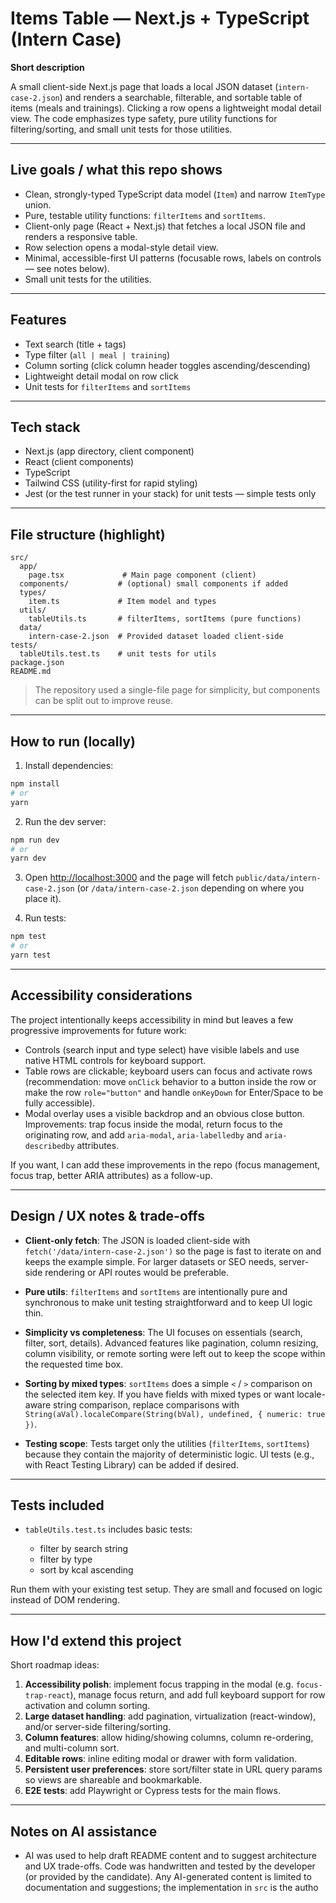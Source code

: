 # Items Table — Next.js + TypeScript (Intern Case)

**Short description**

A small client-side Next.js page that loads a local JSON dataset (`intern-case-2.json`) and renders a searchable, filterable, and sortable table of items (meals and trainings). Clicking a row opens a lightweight modal detail view. The code emphasizes type safety, pure utility functions for filtering/sorting, and small unit tests for those utilities.

---

## Live goals / what this repo shows

* Clean, strongly-typed TypeScript data model (`Item`) and narrow `ItemType` union.
* Pure, testable utility functions: `filterItems` and `sortItems`.
* Client-only page (React + Next.js) that fetches a local JSON file and renders a responsive table.
* Row selection opens a modal-style detail view.
* Minimal, accessible-first UI patterns (focusable rows, labels on controls — see notes below).
* Small unit tests for the utilities.

---

## Features

* Text search (title + tags)
* Type filter (`all | meal | training`)
* Column sorting (click column header toggles ascending/descending)
* Lightweight detail modal on row click
* Unit tests for `filterItems` and `sortItems`

---

## Tech stack

* Next.js (app directory, client component)
* React (client components)
* TypeScript
* Tailwind CSS (utility-first for rapid styling)
* Jest (or the test runner in your stack) for unit tests — simple tests only

---

## File structure (highlight)

```
src/
  app/
    page.tsx             # Main page component (client)
  components/           # (optional) small components if added
  types/
    item.ts             # Item model and types
  utils/
    tableUtils.ts       # filterItems, sortItems (pure functions)
  data/
    intern-case-2.json  # Provided dataset loaded client-side
tests/
  tableUtils.test.ts    # unit tests for utils
package.json
README.md
```

> The repository used a single-file page for simplicity, but components can be split out to improve reuse.

---

## How to run (locally)

1. Install dependencies:

```bash
npm install
# or
yarn
```

2. Run the dev server:

```bash
npm run dev
# or
yarn dev
```

3. Open [http://localhost:3000](http://localhost:3000) and the page will fetch `public/data/intern-case-2.json` (or `/data/intern-case-2.json` depending on where you place it).

4. Run tests:

```bash
npm test
# or
yarn test
```

---

## Accessibility considerations

The project intentionally keeps accessibility in mind but leaves a few progressive improvements for future work:

* Controls (search input and type select) have visible labels and use native HTML controls for keyboard support.
* Table rows are clickable; keyboard users can focus and activate rows (recommendation: move `onClick` behavior to a button inside the row or make the row `role="button"` and handle `onKeyDown` for Enter/Space to be fully accessible).
* Modal overlay uses a visible backdrop and an obvious close button. Improvements: trap focus inside the modal, return focus to the originating row, and add `aria-modal`, `aria-labelledby` and `aria-describedby` attributes.

If you want, I can add these improvements in the repo (focus management, focus trap, better ARIA attributes) as a follow-up.

---

## Design / UX notes & trade-offs

* **Client-only fetch**: The JSON is loaded client-side with `fetch('/data/intern-case-2.json')` so the page is fast to iterate on and keeps the example simple. For larger datasets or SEO needs, server-side rendering or API routes would be preferable.

* **Pure utils**: `filterItems` and `sortItems` are intentionally pure and synchronous to make unit testing straightforward and to keep UI logic thin.

* **Simplicity vs completeness**: The UI focuses on essentials (search, filter, sort, details). Advanced features like pagination, column resizing, column visibility, or remote sorting were left out to keep the scope within the requested time box.

* **Sorting by mixed types**: `sortItems` does a simple `<` / `>` comparison on the selected item key. If you have fields with mixed types or want locale-aware string comparison, replace comparisons with `String(aVal).localeCompare(String(bVal), undefined, { numeric: true })`.

* **Testing scope**: Tests target only the utilities (`filterItems`, `sortItems`) because they contain the majority of deterministic logic. UI tests (e.g., with React Testing Library) can be added if desired.

---

## Tests included

* `tableUtils.test.ts` includes basic tests:

  * filter by search string
  * filter by type
  * sort by kcal ascending

Run them with your existing test setup. They are small and focused on logic instead of DOM rendering.

---

## How I'd extend this project

Short roadmap ideas:

1. **Accessibility polish**: implement focus trapping in the modal (e.g. `focus-trap-react`), manage focus return, and add full keyboard support for row activation and column sorting.
2. **Large dataset handling**: add pagination, virtualization (react-window), and/or server-side filtering/sorting.
3. **Column features**: allow hiding/showing columns, column re-ordering, and multi-column sort.
4. **Editable rows**: inline editing modal or drawer with form validation.
5. **Persistent user preferences**: store sort/filter state in URL query params so views are shareable and bookmarkable.
6. **E2E tests**: add Playwright or Cypress tests for the main flows.

---

## Notes on AI assistance

* AI was used to help draft README content and to suggest architecture and UX trade-offs. Code was handwritten and tested by the developer (or provided by the candidate). Any AI-generated content is limited to documentation and suggestions; the implementation in `src` is the autho
